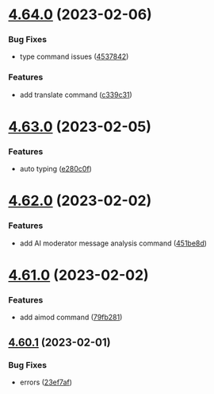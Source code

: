 # [4.64.0](https://github.com/onesoft-sudo/sudobot/compare/v4.63.0...v4.64.0) (2023-02-06)


### Bug Fixes

* type command issues ([4537842](https://github.com/onesoft-sudo/sudobot/commit/45378429a1b241af954b2d6f88f2e096c7e4255d))


### Features

* add translate command ([c339c31](https://github.com/onesoft-sudo/sudobot/commit/c339c311cd1a0bcb3d4607c95bb02616965ab369))



# [4.63.0](https://github.com/onesoft-sudo/sudobot/compare/v4.62.0...v4.63.0) (2023-02-05)


### Features

* auto typing ([e280c0f](https://github.com/onesoft-sudo/sudobot/commit/e280c0f9f8aeb7716c4f8619e1a5db482c9d8393))



# [4.62.0](https://github.com/onesoft-sudo/sudobot/compare/v4.61.0...v4.62.0) (2023-02-02)


### Features

* add AI moderator message analysis command ([451be8d](https://github.com/onesoft-sudo/sudobot/commit/451be8db6f9073e4fd11c26c914c685d0fc82790))



# [4.61.0](https://github.com/onesoft-sudo/sudobot/compare/v4.60.1...v4.61.0) (2023-02-02)


### Features

* add aimod command ([79fb281](https://github.com/onesoft-sudo/sudobot/commit/79fb28162ffc489de9381a6e74ed724a5be4275d))



## [4.60.1](https://github.com/onesoft-sudo/sudobot/compare/v4.60.0...v4.60.1) (2023-02-01)


### Bug Fixes

* errors ([23ef7af](https://github.com/onesoft-sudo/sudobot/commit/23ef7af6852f8ebdee180b6728bbd8868be107c0))



